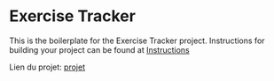 # Exercise Tracker

This is the boilerplate for the Exercise Tracker project. Instructions for building your project can be found at [Instructions](https://www.freecodecamp.org/learn/apis-and-microservices/apis-and-microservices-projects/exercise-tracker)

Lien du projet: [projet](https://exercise-tracker-feihachim.onrender.com/)

